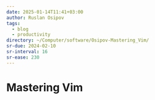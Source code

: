 ```yaml
---
date: 2025-01-14T11:41+03:00
author: Ruslan Osipov
tags:
  - blog
  - productivity
directory: ~/Computer/software/Osipov-Mastering_Vim/
sr-due: 2024-02-10
sr-interval: 16
sr-ease: 230
---
```


# Mastering Vim
